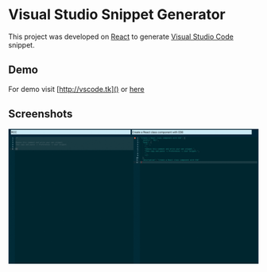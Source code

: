 # Visual Studio Snippet Generator
This project was developed on [React]() to generate [Visual Studio Code]() snippet.

## Demo
For demo visit [http://vscode.tk]() or [here](https://jeffshomali.github.io/VsCode-snippet-generator/)

## Screenshots
![VScode Snippet](./src/images/screenshots.gif "Logo Title Text 1")



